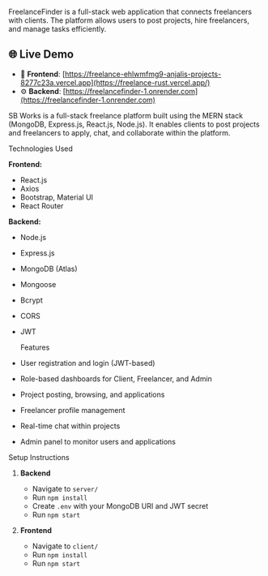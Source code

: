 FreelanceFinder is a full-stack web application that connects freelancers with clients. The platform allows users to post projects, hire freelancers, and manage tasks efficiently.

## 🌐 Live Demo

- 🚀 **Frontend**: [https://freelance-ehlwmfmg9-anjalis-projects-8277c23a.vercel.app](https://freelance-rust.vercel.app/)
- ⚙️ **Backend**: [https://freelancefinder-1.onrender.com](https://freelancefinder-1.onrender.com)


SB Works is a full-stack freelance platform built using the MERN stack (MongoDB, Express.js, React.js, Node.js). It enables clients to post projects and freelancers to apply, chat, and collaborate within the platform.

  Technologies Used

**Frontend:**

* React.js
* Axios
* Bootstrap, Material UI
* React Router

**Backend:**

* Node.js
* Express.js
* MongoDB (Atlas)
* Mongoose
* Bcrypt
* CORS
* JWT

   Features

* User registration and login (JWT-based)
* Role-based dashboards for Client, Freelancer, and Admin
* Project posting, browsing, and applications
* Freelancer profile management
* Real-time chat within projects
* Admin panel to monitor users and applications

 Setup Instructions

1. **Backend**

   * Navigate to `server/`
   * Run `npm install`
   * Create `.env` with your MongoDB URI and JWT secret
   * Run `npm start`

2. **Frontend**

   * Navigate to `client/`
   * Run `npm install`
   * Run `npm start`


